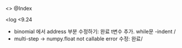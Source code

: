 <<binomial model>>
@Index

<one-step-binomial-model>

<multi-step-binomial-model>

<log
<9.24
* binomial 에서 address 부분 수정하기: 완료
t변수 추가.
while문 -indent
/
* multi-step -> numpy.float not callable error 수정: 완료/
>
>

